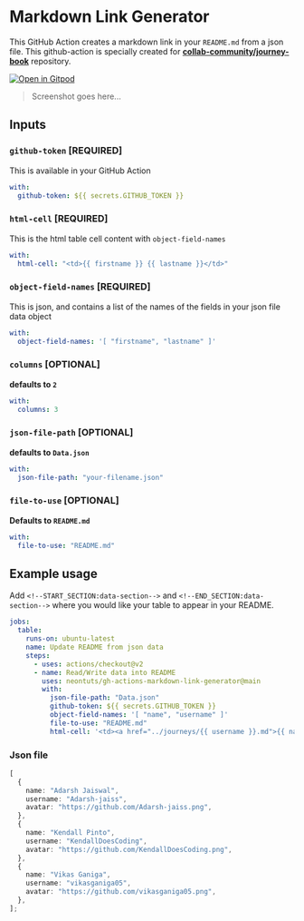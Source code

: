 # Markdown Link Generator

This GitHub Action creates a markdown link in your `README.md` from a json file. This github-action is specially created for **[collab-community/journey-book](https://github.com/collab-community/journey-book)** repository.

[![Open in Gitpod](https://gitpod.io/button/open-in-gitpod.svg)](https://gitpod.io/#github.com/neontuts/gh-actions-markdown-link-generator)

> Screenshot goes here...

## Inputs

### `github-token` [REQUIRED]

This is available in your GitHub Action

```yaml
with:
  github-token: ${{ secrets.GITHUB_TOKEN }}
```

### `html-cell` [REQUIRED]

This is the html table cell content with `object-field-names`

```yaml
with:
  html-cell: "<td>{{ firstname }} {{ lastname }}</td>"
```

### `object-field-names` [REQUIRED]

This is json, and contains a list of the names of the fields in your json file data object

```yaml
with:
  object-field-names: '[ "firstname", "lastname" ]'
```

### `columns` [OPTIONAL]

**defaults to `2`**

```yaml
with:
  columns: 3
```

### `json-file-path` [OPTIONAL]

**defaults to `Data.json`**

```yaml
with:
  json-file-path: "your-filename.json"
```

### `file-to-use` [OPTIONAL]

**Defaults to `README.md`**

```yaml
with:
  file-to-use: "README.md"
```

## Example usage

Add `<!--START_SECTION:data-section-->` and `<!--END_SECTION:data-section-->` where you would like your table to appear in your README.

```yaml
jobs:
  table:
    runs-on: ubuntu-latest
    name: Update README from json data
    steps:
      - uses: actions/checkout@v2
      - name: Read/Write data into README
        uses: neontuts/gh-actions-markdown-link-generator@main
        with:
          json-file-path: "Data.json"
          github-token: ${{ secrets.GITHUB_TOKEN }}
          object-field-names: '[ "name", "username" ]'
          file-to-use: "README.md"
          html-cell: '<td><a href="../journeys/{{ username }}.md">{{ name }}</a></td>'
```

### Json file

```typescript
[
  {
    name: "Adarsh Jaiswal",
    username: "Adarsh-jaiss",
    avatar: "https://github.com/Adarsh-jaiss.png",
  },
  {
    name: "Kendall Pinto",
    username: "KendallDoesCoding",
    avatar: "https://github.com/KendallDoesCoding.png",
  },
  {
    name: "Vikas Ganiga",
    username: "vikasganiga05",
    avatar: "https://github.com/vikasganiga05.png",
  },
];
```
